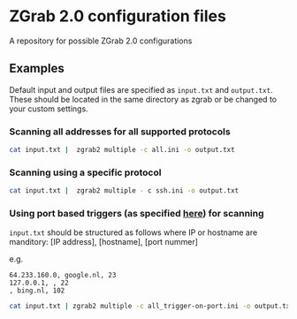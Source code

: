 # ZGrab 2.0 configuration files
A repository for possible ZGrab 2.0 configurations

## Examples
Default input and output files are specified as `input.txt` and `output.txt`. These should be located in the same directory as zgrab or be changed to your custom settings.

### Scanning all addresses for all supported protocols
``` bash
cat input.txt |  zgrab2 multiple -c all.ini -o output.txt
```

### Scanning using a specific protocol
``` bash
cat input.txt |  zgrab2 multiple - c ssh.ini -o output.txt
```

### Using port based triggers (as specified [here](https://github.com/zmap/zgrab2#multiple-module-usage)) for scanning

`input.txt` should be structured as follows where IP or hostname are manditory:
[IP address], [hostname], [port nummer]

e.g. 
``` 
64.233.160.0, google.nl, 23
127.0.0.1, , 22
, bing.nl, 102
```

``` bash
cat input.txt | zgrab2 multiple -c all_trigger-on-port.ini -o output.txt --trigger
```
